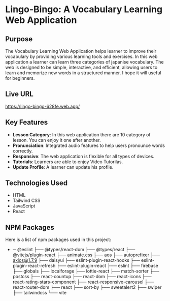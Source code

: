 # Lingo-Bingo: A Vocabulary Learning Web Application

## Purpose
The Vocabulary Learning Web Application helps learner to  improve their vocabulary by providing various learning tools and exercises. In this web application a learner can learn three categories of japanise vocabulary. The web is designed to be simple, interactive, and efficient, allowing users to learn and memorize new words in a structured manner. I hope it will useful for beginners.

## Live URL
https://lingo-bingo-628fe.web.app/

## Key Features
- **Lesson Category**: In this web application there are 10 category of lesson. You can enjoy it one after another.
- **Pronunciation**: Integrated audio features to help users pronounce words correctly.
- **Responsive**: The web application is flexible for all types of devices.
- **Tutorials**: Learners are able to enjoy Video Tutorilas.
- **Update Profile**: A learner can update his profile.

## Technologies Used
- HTML
- Tailwind CSS
- JavaScript
- React

## NPM Packages
Here is a list of npm packages used in this project:
- ─ @eslint
├── @types/react-dom
├── @types/react
├── @vitejs/plugin-react
├── animate.css
├── aos
├── autoprefixer
├── axios@1.7.9
├── daisyui
├── eslint-plugin-react-hooks
├── eslint-plugin-react-refresh
├── eslint-plugin-react
├── eslint
├── firebase
├── globals
├── localforage
├── lottie-react
├── match-sorter
├── postcss
├── react-countup
├── react-dom
├── react-icons
├── react-rating-stars-component
├── react-responsive-carousel
├── react-router-dom
├── react
├── sort-by
├── sweetalert2
├── swiper
├── tailwindcss
└── vite

